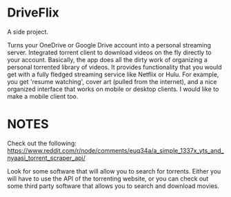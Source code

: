 # DriveFlix
A side project. 

Turns your OneDrive or Google Drive account into a personal streaming server. Integrated torrent client to download videos on the fly directly to your account. Basically, the app does all the dirty work of organizing a personal torrented library of videos. It provides functionality that you would get with a fully fledged streaming service like Netflix or Hulu. For example, you get 'resume watching', cover art (pulled from the internet), and a nice organized interface that works on mobile or desktop clients. I would like to make a mobile client too.

# NOTES

Check out the following:
https://www.reddit.com/r/node/comments/euq34a/a_simple_1337x_yts_and_nyaasi_torrent_scraper_api/

Look for some software that will allow you to search for torrents. Either you will have to use the API of the torrenting website, or you can check out some third party software that allows you to search and download movies.

